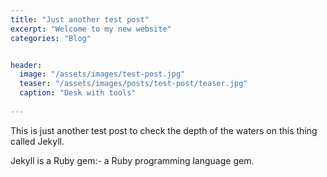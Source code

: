 ```yaml
---
title: "Just another test post"
excerpt: "Welcome to my new website"
categories: "Blog"


header:
  image: "/assets/images/test-post.jpg"
  teaser: "/assets/images/posts/test-post/teaser.jpg"
  caption: "Desk with tools"
  
---
```

This is just another test post to check the depth of the waters on this thing called Jekyll. 

Jekyll is a Ruby gem:- a Ruby programming language gem.
